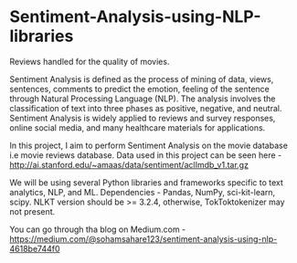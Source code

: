 # Sentiment-Analysis-using-NLP-libraries

Reviews handled for the quality of movies.

Sentiment Analysis is defined as the process of mining of data, views, sentences, comments to predict the emotion, feeling of the sentence through Natural Processing Language (NLP). The analysis involves the classification of text into three phases as positive, negative, and neutral. Sentiment Analysis is widely applied to reviews and survey responses, online social media, and many healthcare materials for applications.

In this project, I aim to perform Sentiment Analysis on the movie database i.e movie reviews database. Data used in this project can be seen here - http://ai.stanford.edu/~amaas/data/sentiment/aclImdb_v1.tar.gz

We will be using several Python libraries and frameworks specific to text analytics, NLP, and ML. Dependencies - Pandas, NumPy, sci-kit-learn, scipy. NLKT version should be >= 3.2.4, otherwise, TokToktokenizer may not present.

You can go through tha blog on Medium.com - https://medium.com/@sohamsahare123/sentiment-analysis-using-nlp-4618be744f0

